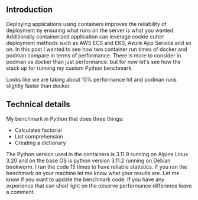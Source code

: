 ## Introduction

Deploying applications using containers improves the reliability of deployment by ensuring what runs on the server is what you wanted. Additionally containerized application can leverage cookie cutter deployment methods such as AWS ECS and EKS, Azure App Service and so on. In this post I wanted to see how two container run times of docker and podman compare in terms of performance. There is more to consider in podman vs docker than just performance. but for now let's see how the stack up for running my custom Python benchmark. 

Looks like we are taking about 15% performance hit and podman runs slightly faster than docker.

## Technical details

My benchmark in Python that does three things:

- Calculates factorial
- List comprehension 
- Creating a dictionary 

The Python version used in the containers is 3.11.9 running on Alpine Linux 3.20 and on the base OS is python version 3.11.2 running on Debian bookworm. I ran the code 15 times to have reliable statistics.
If you ran the benchmark on your machine let me know what your results are. Let me know if you want to update the benchmark code. 
If you have any experience that can shed light on the observe performance difference leave a comment.

